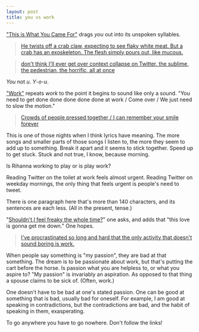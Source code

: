 ```yaml
---
layout: post
title: you vs work
---
```


["This is What You Came For"](https://www.youtube.com/watch?v=kOkQ4T5WO9E) drags *you* out into its unspoken syllables.

> [He twists off a crab claw, expecting to see flaky white meat. But a crab has an exoskeleton. The flesh simply pours out, like mucous.](https://www.scribd.com/doc/316220250/A-FEW-GOOD-MEN-SCRIPT, "I have never seen this movie.")

> [don't think I'll ever get over context collapse on Twitter. the sublime, the pedestrian, the horrific, all at once](https://twitter.com/navalang/status/761006450919432194)

*You* not *u*. *Y*-*o*-*u*.

["Work"](https://www.youtube.com/watch?v=HL1UzIK-flA) repeats *work* to the point it begins to sound like only a sound. "You need to get done done done done done at work / Come over / We just need to slow the motion."

> [Crowds of people pressed together / I can remember your smile forever](https://www.youtube.com/watch?v=B-yr7ZrrRAM)

This is one of those nights when I think lyrics have meaning. The more songs and smaller parts of those songs I listen to, the more they seem to add up to something. Break it apart and it seems to stick together. Speed up to get stuck. Stuck and not true, I know, because morning.

Is Rihanna working to play or is play work?

Reading Twitter on the toilet at work feels almost urgent. Reading Twitter on weekday mornings, the only thing that feels urgent is people's need to tweet.

There is one paragraph here that's more than 140 characters, and its sentences are each less. (All in the present, tense.)

"[Shouldn't I feel freaky the whole time?](https://www.youtube.com/watch?v=mJ0hQGRD-Hw)" one asks, and adds that "this love is gonna get me down." One hopes.

> [I've procrastinated so long and hard that the only activity that doesn't sound boring is work.](https://twitter.com/rachpax/status/760889377220284417)

When people say something is "my passion", they are bad at that something. The dream is to be passionate about work, but that's putting the cart before the horse. Is passion what you are helpless to, or what you aspire to? "My passion" is invariably an aspiration. As opposed to that thing a spouse claims to be sick of. (Often, work.)

One doesn't have to be bad at one's stated passion. One can be good at something that is bad, usually bad for oneself. For example, I am good at speaking in contradictions, but the contradictions are bad, and the habit of speaking in them, exasperating.

To go anywhere you have to go nowhere. Don't follow the links!